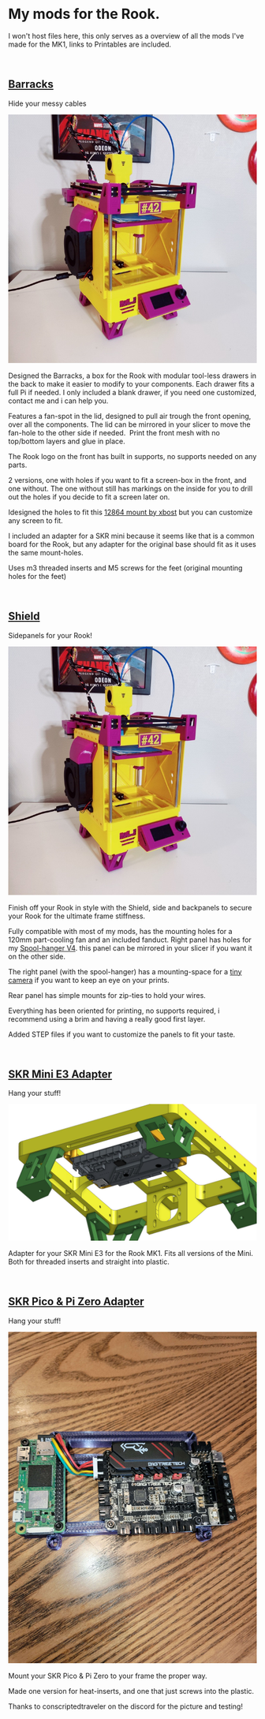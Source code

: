 <p>&nbsp;</p>

<h1>My mods for the Rook.</h1>

<p>I won&#39;t host files here, this only serves as a overview of all the mods I&#39;ve made for the MK1, links to Printables are included.</p>

<p>&nbsp;</p>

<h2><a href="https://www.printables.com/model/399496-barracks-bottom-box-for-the-rook-mk1">Barracks</a><br /></h2>

<p>Hide your messy cables<br />

<p><img alt="" src="https://github.com/Kanrog/Rook/blob/main/Mods/Images/Barracks%20and%20Shield.jpg?raw=true" /></p>

<p>Designed the Barracks, a box for the Rook with modular tool-less drawers in the back to make it easier to modify to your components. Each drawer fits a full Pi if needed. I only included a blank drawer, if you need one customized, contact me and i can help you.

Features a fan-spot in the lid, designed to pull air trough the front opening, over all the components. The lid can be mirrored in your slicer to move the fan-hole to the other side if needed. 
Print the front mesh with no top/bottom layers and glue in place.

The Rook logo on the front has built in supports, no supports needed on any parts.

2 versions, one with holes if you want to fit a screen-box in the front, and one without. The one without still has markings on the inside for you to drill out the holes if you decide to fit a screen later on. 

Idesigned the holes to fit this <a href="https://www.thingiverse.com/thing:3921391">12864 mount by xbost</a> but you can customize any screen to fit.

I included an adapter for a SKR mini because it seems like that is a common board for the Rook, but any adapter for the original base should fit as it uses the same mount-holes.

Uses m3 threaded inserts and M5 screws for the feet (original mounting holes for the feet)

</p>

<p>&nbsp;</p>

<h2><a href="https://www.printables.com/model/399496-barracks-bottom-box-for-thehttps://www.printables.com/model/413372-rook-shield-mk1-rook-mk1">Shield</a><br /></h2>

<p>Sidepanels for your Rook!<br />

<p><img alt="" src="https://github.com/Kanrog/Rook/blob/main/Mods/Images/Barracks%20and%20Shield.jpg?raw=true style="width: 300px; height: 400px;" /></p>

<p>Finish off your Rook in style with the Shield, side and backpanels to secure your Rook for the ultimate frame stiffness.

Fully compatible with most of my mods, has the mounting holes for a 120mm part-cooling fan and an included fanduct. Right panel has holes for my <a href="https://www.printables.com/model/349249-rook-mk1-legacy-side-mounted-spool-and-extruder">Spool-hanger V4</a>. this panel can be mirrored in your slicer if you want it on the other side.

The right panel (with the spool-hanger) has a mounting-space for a <a href="https://www.aliexpress.com/item/1005004000137001.html">tiny camera</a> if you want to keep an eye on your prints.

Rear panel has simple mounts for zip-ties to hold your wires.

Everything has been oriented for printing, no supports required, i recommend using a brim and having a really good first layer.

Added STEP files if you want to customize the panels to fit your taste.

</p>

<p>&nbsp;</p>

<h2><a href="https://www.printables.com/model/388383-rook-mk1-skr-mini-e3-adapter">SKR Mini E3 Adapter</a><br /></h2>

<p>Hang your stuff!<br />

<p><img alt="" src="https://github.com/Kanrog/Rook/blob/main/Mods/Images/SKR%20Mini%20E3.JPG?raw=true style="width: 300px; height: 400px;" /></p>

<p>Adapter for your SKR Mini E3 for the Rook MK1. Fits all versions of the Mini. Both for threaded inserts and straight into plastic.

</p>

<p>&nbsp;</p>

<h2><a href="https://www.printables.com/model/388353-rook-mk1-skr-pico-pi-zero-adapter">SKR Pico & Pi Zero Adapter</a><br /></h2>

<p>Hang your stuff!<br />

<p><img alt="" src="https://github.com/Kanrog/Rook/blob/main/Mods/Images/SKR%20Pico%20&%20Pi%20Zero.jpg?raw=true style=height: 400px;" /></p>

<p>Mount your SKR Pico & Pi Zero to your frame the proper way.

Made one version for heat-inserts, and one that just screws into the plastic.

Thanks to conscriptedtraveler on the discord for the picture and testing!

</p>